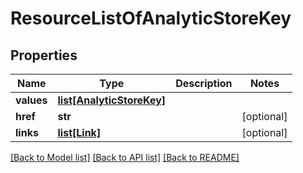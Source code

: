 # ResourceListOfAnalyticStoreKey

## Properties
Name | Type | Description | Notes
------------ | ------------- | ------------- | -------------
**values** | [**list[AnalyticStoreKey]**](AnalyticStoreKey.md) |  | 
**href** | **str** |  | [optional] 
**links** | [**list[Link]**](Link.md) |  | [optional] 

[[Back to Model list]](../README.md#documentation-for-models) [[Back to API list]](../README.md#documentation-for-api-endpoints) [[Back to README]](../README.md)


